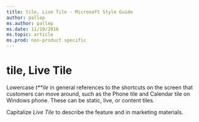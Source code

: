 ```yaml
---
title: tile, Live Tile - Microsoft Style Guide
author: pallep
ms.author: pallep
ms.date: 11/19/2016
ms.topic: article
ms.prod: non-product specific
---
```


# tile, Live Tile

Lowercase *t**ile*
in general references to the shortcuts on the screen
that customers can move around, such as the Phone tile and Calendar
tile on Windows phone. These can be static, live, or content
tiles. 

Capitalize *Live Tile* to describe the feature and in marketing materials. 
